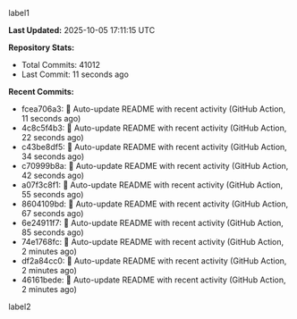 
label1 
<!-- ACTIVITY_START -->
**Last Updated:** 2025-10-05 17:11:15 UTC

**Repository Stats:**
- Total Commits: 41012
- Last Commit: 11 seconds ago

**Recent Commits:**
- fcea706a3: 🤖 Auto-update README with recent activity (GitHub Action, 11 seconds ago)
- 4c8c5f4b3: 🤖 Auto-update README with recent activity (GitHub Action, 22 seconds ago)
- c43be8df5: 🤖 Auto-update README with recent activity (GitHub Action, 34 seconds ago)
- c70999b8a: 🤖 Auto-update README with recent activity (GitHub Action, 42 seconds ago)
- a07f3c8f1: 🤖 Auto-update README with recent activity (GitHub Action, 55 seconds ago)
- 8604109bd: 🤖 Auto-update README with recent activity (GitHub Action, 67 seconds ago)
- 6e24911f7: 🤖 Auto-update README with recent activity (GitHub Action, 85 seconds ago)
- 74e1768fc: 🤖 Auto-update README with recent activity (GitHub Action, 2 minutes ago)
- df2a84cc0: 🤖 Auto-update README with recent activity (GitHub Action, 2 minutes ago)
- 46161bede: 🤖 Auto-update README with recent activity (GitHub Action, 2 minutes ago)
<!-- ACTIVITY_END -->

label2
